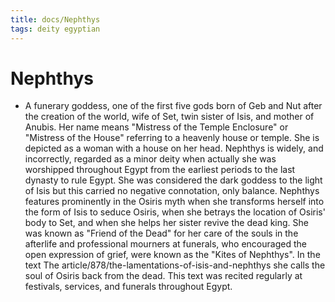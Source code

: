 ```yaml
---
title: docs/Nephthys
tags: deity egyptian
---
```


# Nephthys
- A funerary goddess, one of the first five gods born of Geb and Nut after the creation of the world, wife of Set, twin sister of Isis, and mother of Anubis. Her name means "Mistress of the Temple Enclosure" or "Mistress of the House" referring to a heavenly house or temple. She is depicted as a woman with a house on her head. Nephthys is widely, and incorrectly, regarded as a minor deity when actually she was worshipped throughout Egypt from the earliest periods to the last dynasty to rule Egypt. She was considered the dark goddess to the light of Isis but this carried no negative connotation, only balance. Nephthys features prominently in the Osiris myth when she transforms herself into the form of Isis to seduce Osiris, when she betrays the location of Osiris' body to Set, and when she helps her sister revive the dead king. She was known as "Friend of the Dead" for her care of the souls in the afterlife and professional mourners at funerals, who encouraged the open expression of grief, were known as the "Kites of Nephthys". In the text The article/878/the-lamentations-of-isis-and-nephthys she calls the soul of Osiris back from the dead. This text was recited regularly at festivals, services, and funerals throughout Egypt.